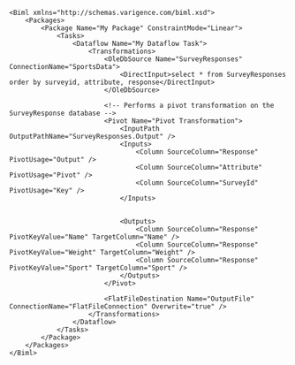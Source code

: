 	<Biml xmlns="http://schemas.varigence.com/biml.xsd">	    <Packages>	        <Package Name="My Package" ConstraintMode="Linear">	            <Tasks>			                <Dataflow Name="My Dataflow Task">	                    <Transformations>							<OleDbSource Name="SurveyResponses" ConnectionName="SportsData">								<DirectInput>select * from SurveyResponses order by surveyid, attribute, response</DirectInput>			                </OleDbSource>													<!-- Performs a pivot transformation on the SurveyResponse database -->  							<Pivot Name="Pivot Transformation">								<InputPath OutputPathName="SurveyResponses.Output" />								<Inputs>	                                <Column SourceColumn="Response" PivotUsage="Output" />	                                <Column SourceColumn="Attribute" PivotUsage="Pivot" />	                                <Column SourceColumn="SurveyId" PivotUsage="Key" />								</Inputs>																							<Outputs>	                                <Column SourceColumn="Response" PivotKeyValue="Name" TargetColumn="Name" />	                                <Column SourceColumn="Response" PivotKeyValue="Weight" TargetColumn="Weight" />	                                <Column SourceColumn="Response" PivotKeyValue="Sport" TargetColumn="Sport" />								</Outputs>							</Pivot>															<FlatFileDestination Name="OutputFile" ConnectionName="FlatFileConnection" Overwrite="true" />	                    </Transformations>	                </Dataflow>	            </Tasks>	        </Package>	    </Packages>	</Biml>

